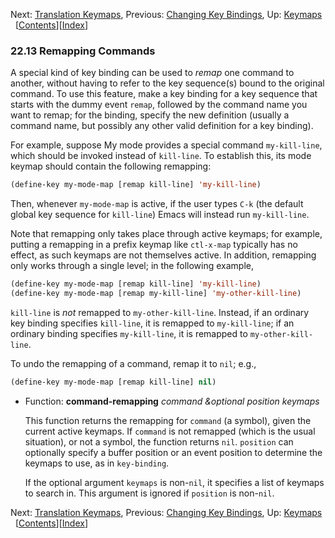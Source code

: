 

Next: [Translation Keymaps](Translation-Keymaps.html), Previous: [Changing Key Bindings](Changing-Key-Bindings.html), Up: [Keymaps](Keymaps.html)   \[[Contents](index.html#SEC_Contents "Table of contents")]\[[Index](Index.html "Index")]

### 22.13 Remapping Commands

A special kind of key binding can be used to *remap* one command to another, without having to refer to the key sequence(s) bound to the original command. To use this feature, make a key binding for a key sequence that starts with the dummy event `remap`, followed by the command name you want to remap; for the binding, specify the new definition (usually a command name, but possibly any other valid definition for a key binding).

For example, suppose My mode provides a special command `my-kill-line`, which should be invoked instead of `kill-line`. To establish this, its mode keymap should contain the following remapping:

```lisp
(define-key my-mode-map [remap kill-line] 'my-kill-line)
```

Then, whenever `my-mode-map` is active, if the user types `C-k` (the default global key sequence for `kill-line`) Emacs will instead run `my-kill-line`.

Note that remapping only takes place through active keymaps; for example, putting a remapping in a prefix keymap like `ctl-x-map` typically has no effect, as such keymaps are not themselves active. In addition, remapping only works through a single level; in the following example,

```lisp
(define-key my-mode-map [remap kill-line] 'my-kill-line)
(define-key my-mode-map [remap my-kill-line] 'my-other-kill-line)
```

`kill-line` is *not* remapped to `my-other-kill-line`. Instead, if an ordinary key binding specifies `kill-line`, it is remapped to `my-kill-line`; if an ordinary binding specifies `my-kill-line`, it is remapped to `my-other-kill-line`.

To undo the remapping of a command, remap it to `nil`; e.g.,

```lisp
(define-key my-mode-map [remap kill-line] nil)
```

*   Function: **command-remapping** *command \&optional position keymaps*

    This function returns the remapping for `command` (a symbol), given the current active keymaps. If `command` is not remapped (which is the usual situation), or not a symbol, the function returns `nil`. `position` can optionally specify a buffer position or an event position to determine the keymaps to use, as in `key-binding`.

    If the optional argument `keymaps` is non-`nil`, it specifies a list of keymaps to search in. This argument is ignored if `position` is non-`nil`.

Next: [Translation Keymaps](Translation-Keymaps.html), Previous: [Changing Key Bindings](Changing-Key-Bindings.html), Up: [Keymaps](Keymaps.html)   \[[Contents](index.html#SEC_Contents "Table of contents")]\[[Index](Index.html "Index")]
